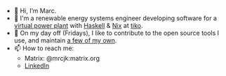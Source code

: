 - 👋 Hi, I’m Marc.
- 🌱 I'm a renewable energy systems engineer developing software for a [virtual power plant](https://www.youtube.com/watch?v=r_kmmAt6CQE) with [Haskell](https://www.haskell.org/) & [Nix](https://nixos.org/) at [tiko](https://tiko.energy).
- 👀 On my day off (Fridays), I like to contribute to the open source tools I use, and maintain [a few of my own](https://github.com/MrcJkb?tab=repositories&q=&type=source&language=&sort=).
- 📫 How to reach me: 
  * Matrix: @mrcjk:matrix.org
  * [LinkedIn](https://www.linkedin.com/in/marc-jakobi/)

<!---
MrcJkb/MrcJkb is a ✨ special ✨ repository because its `README.md` (this file) appears on your GitHub profile.
You can click the Preview link to take a look at your changes.
--->
